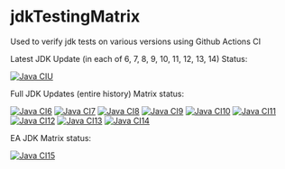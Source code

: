 # jdkTestingMatrix

Used to verify jdk tests on various versions using Github Actions CI

Latest JDK Update (in each of 6, 7, 8, 9, 10, 11, 12, 13, 14) Status:

[![Java CIU](https://github.com/giltene/jdkTestingMatrix/workflows/Latest_JDK_Updates/badge.svg)](https://github.com/giltene/jdkTestingMatrix/actions)

Full JDK Updates (entire history) Matrix status:

[![Java CI6](https://github.com/giltene/jdkTestingMatrix/workflows/Java6/badge.svg)](https://github.com/giltene/jdkTestingMatrix/actions)
[![Java CI7](https://github.com/giltene/jdkTestingMatrix/workflows/Java7/badge.svg)](https://github.com/giltene/jdkTestingMatrix/actions)
[![Java CI8](https://github.com/giltene/jdkTestingMatrix/workflows/Java8/badge.svg)](https://github.com/giltene/jdkTestingMatrix/actions)
[![Java CI9](https://github.com/giltene/jdkTestingMatrix/workflows/Java9/badge.svg)](https://github.com/giltene/jdkTestingMatrix/actions)
[![Java CI10](https://github.com/giltene/jdkTestingMatrix/workflows/Java10/badge.svg)](https://github.com/giltene/jdkTestingMatrix/actions)
[![Java CI11](https://github.com/giltene/jdkTestingMatrix/workflows/Java11/badge.svg)](https://github.com/giltene/jdkTestingMatrix/actions)
[![Java CI12](https://github.com/giltene/jdkTestingMatrix/workflows/Java12/badge.svg)](https://github.com/giltene/jdkTestingMatrix/actions)
[![Java CI13](https://github.com/giltene/jdkTestingMatrix/workflows/Java13/badge.svg)](https://github.com/giltene/jdkTestingMatrix/actions)
[![Java CI14](https://github.com/giltene/jdkTestingMatrix/workflows/Java14/badge.svg)](https://github.com/giltene/jdkTestingMatrix/actions)

EA JDK Matrix status:

[![Java CI15](https://github.com/giltene/jdkTestingMatrix/workflows/Java15/badge.svg)](https://github.com/giltene/jdkTestingMatrix/actions)

